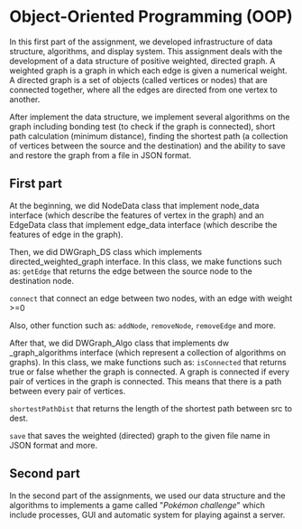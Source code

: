 # **Object-Oriented Programming (OOP)**

In this first part of the assignment, we developed infrastructure of data structure, algorithms, and display system.
This assignment deals with the development of a data structure of positive weighted, directed graph.
A weighted graph is a graph in which each edge is given a numerical weight.
A directed graph is a set of objects (called vertices or nodes) that are connected together, where all the edges are directed from one vertex to another.

After implement the data structure, we implement several algorithms on the graph including bonding test (to check if the graph is connected), short path calculation (minimum distance), finding the shortest path (a collection of vertices between the source and the destination) and the ability to save and restore the graph from a file in JSON format.

## First part

At the beginning, we did NodeData class that implement node_data interface (which describe the features of vertex in the graph) and an EdgeData class that implement edge_data interface (which describe the features of edge in the graph).

Then, we did DWGraph_DS class which implements directed_weighted_graph interface. 
In this class, we make functions such as:
`getEdge` that returns the edge between the source node to the destination node.

`connect` that connect an edge between two nodes, with an edge with weight >=0

Also, other function such as: `addNode`, `removeNode`, `removeEdge` and more.

After that, we did DWGraph_Algo class that implements dw _graph_algorithms interface (which represent a collection of algorithms on graphs).
In this class, we make functions such as:
`isConnected` that returns true or false whether the graph is connected. 
A graph is connected if every pair of vertices in the graph is connected. This means that there is a path between every pair of vertices.

`shortestPathDist` that returns the length of the shortest path between src to dest.

`save` that saves the weighted (directed) graph to the given file name in JSON format and more.

## Second part

In the second part of the assignments, we used our data structure and the algorithms to implements a game called "*Pokémon challenge*" which include processes, GUI and automatic system for playing against a server.
